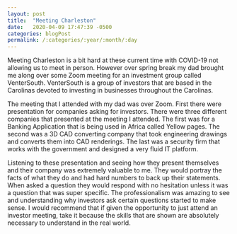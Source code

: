 ```yaml
---
layout: post
title:  "Meeting Charleston"
date:   2020-04-09 17:47:39 -0500
categories: blogPost
permalink: /:categories/:year/:month/:day
---
```


Meeting Charleston is a bit hard at these current time with COVID-19 not allowing us to meet in person. However over spring break my dad brought me along over some Zoom meeting for an investment group called VenterSouth. VenterSouth is a group of investors that are based in the Carolinas devoted to investing in businesses throughout the Carolinas.

The meeting that I attended with my dad was over Zoom. First there were presentation for companies asking for investors. There were three different companies that presented at the meeting I attended. The first was for a Banking Application that is being used in Africa called Yellow pages. The second was a 3D CAD converting company that took engineering drawings and converts them into CAD renderings. The last was a security firm that works with the government and designed a very fluid IT platform.

Listening to these presentation and seeing how they present themselves and their company was extremely valuable to me. They would portray the facts of what they do and had hard numbers to back up their statements. When asked a question they would respond with no hesitation unless it was a question that was super specific. The professionalism was amazing to see and understanding why investors ask certain questions started to make sense. I would recommend that if given the opportunity to just attend an investor meeting, take it because the skills that are shown are absolutely necessary to understand in the real world.  

